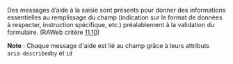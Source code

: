 Des messages d’aide à la saisie sont présents pour donner des informations essentielles au remplissage du champ (indication sur le format de données à respecter, instruction spécifique, etc.) préalablement à la validation du formulaire. (RAWeb critère [11.10](https://accessibilite.public.lu/fr/raweb1/criteres.html#crit-11-10))

**Note** : Chaque message d'aide est lié au champ grâce à leurs attributs `aria-describedby` et `id` 